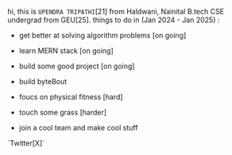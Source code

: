 

<!--
**ud1-t/ud1-t** is a ✨ _special_ ✨ repository because its `README.md` (this file) appears on your GitHub profile.

Here are some ideas to get you started:

- 🔭 I’m currently working on ...
- 🌱 I’m currently learning ...
- 👯 I’m looking to collaborate on ...
- 🤔 I’m looking for help with ...
- 💬 Ask me about ...
- 📫 How to reach me: ...
- 😄 Pronouns: ...
- ⚡ Fun fact: ...
-->

hi, this is `UPENDRA TRIPATHI`[21] from Haldwani, Nainital 
B.tech CSE undergrad from GEU[25].
things to do in (Jan 2024 - Jan 2025) :
- get better at solving algorithm problems [on going]
- learn MERN stack [on going]
- build some good project [on going]
- build byteBout
- foucs on physical fitness [hard]
- touch some grass [harder]

- join a cool team and make cool stuff
  

<p align="left">
<a href="https://twitter.com/ud1tsocial" target="blank"></a>`Twitter[X]`

</p>
